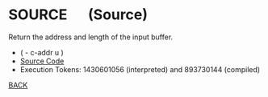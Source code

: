 # SOURCE &emsp; (Source)
Return the address and length of the input buffer.
* ( - c-addr u )
* [Source Code](../words/core/Source.cs)
* Execution Tokens: 1430601056 (interpreted) and 893730144 (compiled)


[BACK](builtins.md#Source)
